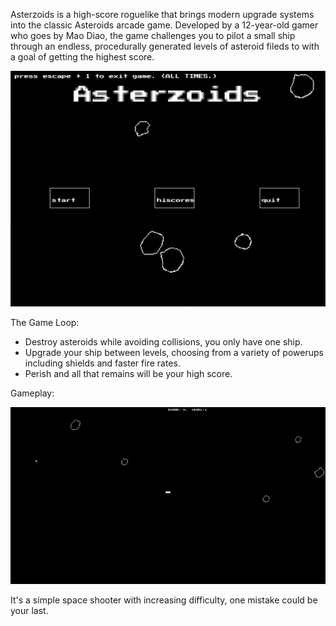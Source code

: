 Asterzoids is a high-score roguelike that brings modern upgrade systems into the classic Asteroids arcade game. Developed by a 12-year-old gamer who goes by Mao Diao, the game challenges you to pilot a small ship through an endless, procedurally generated levels of asteroid fileds to with a goal of getting the highest score.

![asterzoids title screen](https://github.com/ypt19778/ASTEROID_DESTORYERypt19778/blob/master/zoids.png)

The Game Loop:

* Destroy asteroids while avoiding collisions, you only have one ship.
* Upgrade your ship between levels, choosing from a variety of powerups including shields and faster fire rates.
* Perish and all that remains will be your high score.

Gameplay:

![asterzoids gameplay](https://github.com/ypt19778/ASTEROID_DESTORYERypt19778/blob/master/zoids.gif)

It's a simple space shooter with increasing difficulty, one mistake could be your last.
